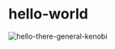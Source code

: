 # hello-world

![hello-there-general-kenobi](https://user-images.githubusercontent.com/107639851/178051643-ccaf67ca-b6ea-4582-8e42-635f19ccb093.gif)
